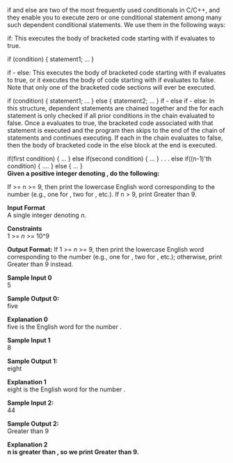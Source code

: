 if and else are two of the most frequently used conditionals in C/C++, and they enable you to execute zero or one conditional statement among many such dependent conditional statements. We use them in the following ways:

if: This executes the body of bracketed code starting with  if  evaluates to true.<br>

if (condition) {
    statement1;
    ...
}<br>

if - else: This executes the body of bracketed code starting with  if evaluates to true, or it executes the body of code starting with  if  evaluates to false. Note that only one of the bracketed code sections will ever be executed.

if (condition) {
    statement1;
    ...
}
else {
    statement2;
    ...
}
if - else if - else: In this structure, dependent statements are chained together and the for each statement is only checked if all prior conditions in the chain evaluated to false. Once a  evaluates to true, the bracketed code associated with that statement is executed and the program then skips to the end of the chain of statements and continues executing. If each  in the chain evaluates to false, then the body of bracketed code in the else block at the end is executed.

if(first condition) {
    ...
}
else if(second condition) {
    ...
}
.
.
.
else if((n-1)'th condition) {
    ....
}
else {
    ...
}
<br>
<b>Given a positive integer denoting , do the following:</b><br>

If >= n >= 9, then print the lowercase English word corresponding to the number (e.g., one for , two for , etc.).
If n > 9, print Greater than 9.

<b>Input Format</b><br>
A single integer denoting <i>n</i>.

<b>Constraints</b><br>
1 >= <i>n</i> >= 10^9

<b>Output Format:</b>
If 1 >= <i>n</i> >= 9, then print the lowercase English word corresponding to the number (e.g., one for , two for , etc.); otherwise, print Greater than 9 instead.

<b>Sample Input 0</b><br>
5

<b>Sample Output 0:</b><br>
five

<b>Explanation 0</b><br>
five is the English word for the number .

<b>Sample Input 1</b><br>
8

<b>Sample Output 1:</b><br>
eight<br>

<b>Explanation 1</b><br>
eight is the English word for the number .<br>

<b>Sample Input 2:</b><br>
44

<b>Sample Output 2:</b><br>
Greater than 9<br>

<b>Explanation 2<b><br>
n is greater than , so we print Greater than 9.
